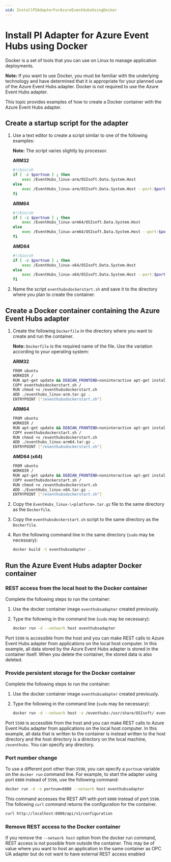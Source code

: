 ```yaml
---
uid: InstallPIAdapterForAzureEventHubsUsingDocker
---
```


# Install PI Adapter for Azure Event Hubs using Docker

Docker is a set of tools that you can use on Linux to manage application deployments.

**Note:** If you want to use Docker, you must be familiar with the underlying technology and have determined that it is appropriate for your planned use of the Azure Event Hubs adapter. Docker is not required to use  the Azure Event Hubs adapter.

This topic provides examples of how to create a Docker container with the Azure Event Hubs adapter.

## Create a startup script for the adapter

1. Use a text editor to create a script similar to one of the following examples:

	**Note:** The script varies slightly by processor.

	**ARM32**

	```bash
	#!/bin/sh
	if [ -z $portnum ] ; then
		exec /EventHubs_linux-arm/OSIsoft.Data.System.Host
	else
		exec /EventHubs_linux-arm/OSIsoft.Data.System.Host --port:$portnum
	fi
	```

	**ARM64**

	```bash
	#!/bin/sh
	if [ -z $portnum ] ; then
		exec /EventHubs_linux-arm64/OSIsoft.Data.System.Host
	else
		exec /EventHubs_linux-arm64/OSIsoft.Data.System.Host --port:$portnum
	fi
	```

	**AMD64**
			
	```bash
	#!/bin/sh
	if [ -z $portnum ] ; then
		exec /EventHubs_linux-x64/OSIsoft.Data.System.Host
	else
		exec /EventHubs_linux-x64/OSIsoft.Data.System.Host --port:$portnum
	fi
	```
	
2. Name the script `eventhubsdockerstart.sh` and save it to the directory where you plan to create the container.

## Create a Docker container containing the Azure Event Hubs adapter

1. Create the following `Dockerfile` in the directory where you want to create and run the container.

	**Note:** `Dockerfile` is the required name of the file. Use the variation according to your operating system:

	**ARM32**

	```bash
	FROM ubuntu
	WORKDIR /
	RUN apt-get update && DEBIAN_FRONTEND=noninteractive apt-get install -y ca-certificates libicu60 libssl1.1 curl
	COPY eventhubsdockerstart.sh /
	RUN chmod +x /eventhubsdockerstart.sh
	ADD ./eventhubs_linux-arm.tar.gz .
	ENTRYPOINT ["/eventhubsdockerstart.sh"]
	```
	**ARM64**

	```bash
	FROM ubuntu
	WORKDIR /
	RUN apt-get update && DEBIAN_FRONTEND=noninteractive apt-get install -y ca-certificates libicu66 libssl1.1 curl
	COPY eventhubsdockerstart.sh /
	RUN chmod +x /eventhubsdockerstart.sh
	ADD ./eventhubs_linux-arm64.tar.gz .
	ENTRYPOINT ["/eventhubsdockerstart.sh"]
	```

	**AMD64 (x64)**

	```bash
	FROM ubuntu
	WORKDIR /
	RUN apt-get update && DEBIAN_FRONTEND=noninteractive apt-get install -y ca-certificates libicu66 libssl1.1 curl
	COPY eventhubsdockerstart.sh /
	RUN chmod +x /eventhubsdockerstart.sh
	ADD ./EventHubs_linux-x64.tar.gz .
	ENTRYPOINT ["/eventhubsdockerstart.sh"]
	```

2. Copy the `EventHubs_linux-\<platform>.tar.gz` file to the same directory as the `Dockerfile`.

3. Copy the `eventhubsdockerstart.sh` script to the same directory as the `Dockerfile`.

4. Run the following command line in the same directory (`sudo` may be necessary):

	```bash
	docker build -t eventhubsadapter .
	```

## Run the Azure Event Hubs adapter Docker container

### REST access from the local host to the Docker container

Complete the following steps to run the container:

1. Use the docker container image `eventhubsadapter` created previously.
2. Type the following in the command line (`sudo` may be necessary):

	```bash
	docker run -d --network host eventhubsadapter
	```

Port `5590` is accessible from the host and you can make REST calls to Azure Event Hubs adapter from applications on the local host computer. In this example, all data stored by the Azure Event Hubs adapter is stored in the container itself. When you delete the container, the stored data is also deleted.

### Provide persistent storage for the Docker container

Complete the following steps to run the container:

1. Use the docker container image `eventhubsadapter` created previously.
2. Type the following in the command line (`sudo` may be necessary):

	```bash
	docker run -d --network host -v /eventhubs:/usr/share/OSIsoft/ eventhubsadapter
	```

Port `5590` is accessible from the host and you can make REST calls to Azure Event Hubs adapter from applications on the local host computer. In this example, all data that is written to the container is instead written to the host directory and the host directory is a directory on the local machine, `/eventhubs`. You can specify any directory.

### Port number change

To use a different port other than `5590`, you can specify a `portnum` variable on the `docker run` command line. For example, to start the adapter using port `6000` instead of `5590`, use the following command:

```bash
docker run -d -e portnum=6000 --network host eventhubsadapter
```

This command accesses the REST API with port `6000` instead of port `5590`. The following `curl` command returns the configuration for the container.

```bash
curl http://localhost:6000/api/v1/configuration
```

### Remove REST access to the Docker container

If you remove the `--network host` option from the docker run command, REST access is not possible from outside the container. This may be of value where you want to host an application in the same container as OPC UA adapter but do not want to have external REST access enabled
